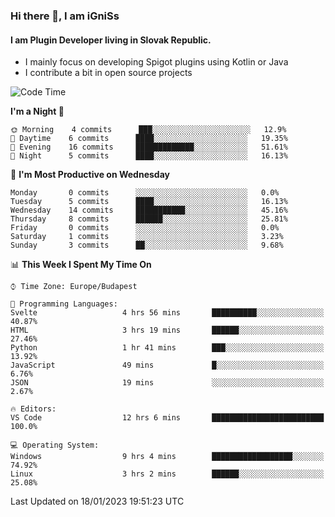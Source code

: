 ### Hi there 👋, I am iGniSs

#### I am Plugin Developer living in Slovak Republic.
- I mainly focus on developing Spigot plugins using Kotlin or Java
- I contribute a bit in open source projects

<!--START_SECTION:waka-->
![Code Time](http://img.shields.io/badge/Code%20Time-1%2C016%20hrs%205%20mins-blue)

**I'm a Night 🦉** 

```text
🌞 Morning    4 commits      ███░░░░░░░░░░░░░░░░░░░░░░   12.9% 
🌆 Daytime    6 commits      ████░░░░░░░░░░░░░░░░░░░░░   19.35% 
🌃 Evening    16 commits     █████████████░░░░░░░░░░░░   51.61% 
🌙 Night      5 commits      ████░░░░░░░░░░░░░░░░░░░░░   16.13%

```
📅 **I'm Most Productive on Wednesday** 

```text
Monday       0 commits      ░░░░░░░░░░░░░░░░░░░░░░░░░   0.0% 
Tuesday      5 commits      ████░░░░░░░░░░░░░░░░░░░░░   16.13% 
Wednesday    14 commits     ███████████░░░░░░░░░░░░░░   45.16% 
Thursday     8 commits      ██████░░░░░░░░░░░░░░░░░░░   25.81% 
Friday       0 commits      ░░░░░░░░░░░░░░░░░░░░░░░░░   0.0% 
Saturday     1 commits      ░░░░░░░░░░░░░░░░░░░░░░░░░   3.23% 
Sunday       3 commits      ██░░░░░░░░░░░░░░░░░░░░░░░   9.68%

```


📊 **This Week I Spent My Time On** 

```text
⌚︎ Time Zone: Europe/Budapest

💬 Programming Languages: 
Svelte                   4 hrs 56 mins       ██████████░░░░░░░░░░░░░░░   40.87% 
HTML                     3 hrs 19 mins       ██████░░░░░░░░░░░░░░░░░░░   27.46% 
Python                   1 hr 41 mins        ███░░░░░░░░░░░░░░░░░░░░░░   13.92% 
JavaScript               49 mins             █░░░░░░░░░░░░░░░░░░░░░░░░   6.76% 
JSON                     19 mins             ░░░░░░░░░░░░░░░░░░░░░░░░░   2.67%

🔥 Editors: 
VS Code                  12 hrs 6 mins       █████████████████████████   100.0%

💻 Operating System: 
Windows                  9 hrs 4 mins        ██████████████████░░░░░░░   74.92% 
Linux                    3 hrs 2 mins        ██████░░░░░░░░░░░░░░░░░░░   25.08%

```


 Last Updated on 18/01/2023 19:51:23 UTC
<!--END_SECTION:waka-->